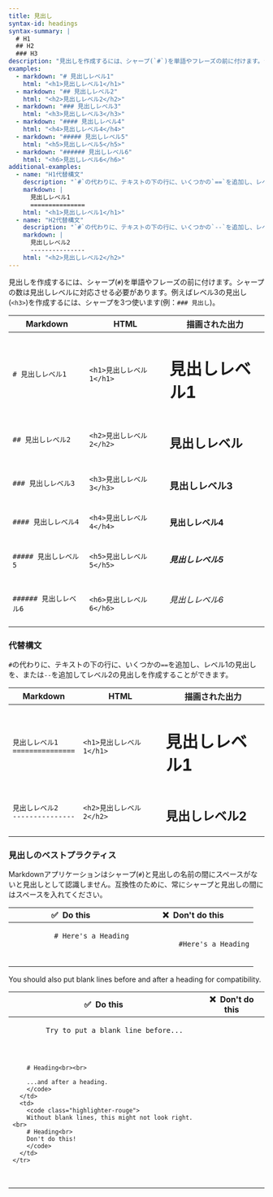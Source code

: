 ```yaml
---
title: 見出し
syntax-id: headings
syntax-summary: |
  # H1
  ## H2
  ### H3
description: "見出しを作成するには、シャープ(`#`)を単語やフレーズの前に付けます。シャープの数は見出しレベルに対応させる必要があります。例えばレベル3の見出し(`<h3>`)を作成するには、シャープを3つ使います(例：`### 見出し`)。"
examples:
  - markdown: "# 見出しレベル1"
    html: "<h1>見出しレベル1</h1>"
  - markdown: "## 見出しレベル2"
    html: "<h2>見出しレベル2</h2>"
  - markdown: "### 見出しレベル3"
    html: "<h3>見出しレベル3</h3>"
  - markdown: "#### 見出しレベル4"
    html: "<h4>見出しレベル4</h4>"
  - markdown: "##### 見出しレベル5"
    html: "<h5>見出しレベル5</h5>"
  - markdown: "###### 見出しレベル6"
    html: "<h6>見出しレベル6</h6>"
additional-examples:
  - name: "H1代替構文"
    description: "`#`の代わりに、テキストの下の行に、いくつかの`==`を追加し、レベル1の見出しを追加できます。"
    markdown: |
      見出しレベル1
      ===============
    html: "<h1>見出しレベル1</h1>"
  - name: "H2代替構文"
    description: "`#`の代わりに、テキストの下の行に、いくつかの`--`を追加し、レベル2の見出しを追加できます。"
    markdown: |
      見出しレベル2
      ---------------
    html: "<h2>見出しレベル2</h2>"
---
```


見出しを作成するには、シャープ(`#`)を単語やフレーズの前に付けます。シャープの数は見出しレベルに対応させる必要があります。例えばレベル3の見出し(`<h3>`)を作成するには、シャープを3つ使います(例：`### 見出し`)。

<table class="table table-bordered">
  <thead class="thead-light">
    <tr>
      <th>Markdown</th>
      <th>HTML</th>
      <th>描画された出力</th>
    </tr>
  </thead>
  <tbody>
    <tr>
      <td><code class="highlighter-rouge"># 見出しレベル1</code></td>
      <td><code class="highlighter-rouge">&lt;h1&gt;見出しレベル1&lt;/h1&gt;</code></td>
      <td><h1 class="no-anchor" data-toc-skip>見出しレベル1</h1></td>
    </tr>
    <tr>
      <td><code class="highlighter-rouge">## 見出しレベル2</code></td>
      <td><code class="highlighter-rouge">&lt;h2&gt;見出しレベル2&lt;/h2&gt;</code></td>
      <td><h2 class="no-anchor" data-toc-skip>見出しレベル</h2></td>
    </tr>
    <tr>
      <td><code class="highlighter-rouge">### 見出しレベル3</code></td>
      <td><code class="highlighter-rouge">&lt;h3&gt;見出しレベル3&lt;/h3&gt;</code></td>
      <td><h3 class="no-anchor" data-toc-skip>見出しレベル3</h3></td>
    </tr>
    <tr>
      <td><code class="highlighter-rouge">#### 見出しレベル4</code></td>
      <td><code class="highlighter-rouge">&lt;h4&gt;見出しレベル4&lt;/h4&gt;</code></td>
      <td><h4 class="no-anchor">見出しレベル4</h4></td>
    </tr>
    <tr>
      <td><code class="highlighter-rouge">##### 見出しレベル5</code></td>
      <td><code class="highlighter-rouge">&lt;h5&gt;見出しレベル5&lt;/h5&gt;</code></td>
      <td><h5 class="no-anchor">見出しレベル5</h5></td>
    </tr>
    <tr>
      <td><code class="highlighter-rouge">###### 見出しレベル6</code></td>
      <td><code class="highlighter-rouge">&lt;h6&gt;見出しレベル6&lt;/h6&gt;</code></td>
      <td><h6 class="no-anchor">見出しレベル6</h6></td>
    </tr>
  </tbody>
</table>

### 代替構文

`#`の代わりに、テキストの下の行に、いくつかの`==`を追加し、レベル1の見出しを、または`--`を追加してレベル2の見出しを作成することができます。

<table class="table table-bordered">
  <thead class="thead-light">
    <tr>
      <th>Markdown</th>
      <th>HTML</th>
      <th>描画された出力</th>
    </tr>
  </thead>
  <tbody>
    <tr>
      <td><code class="highlighter-rouge">見出しレベル1<br/>===============</code></td>
      <td><code class="highlighter-rouge">&lt;h1&gt;見出しレベル1&lt;/h1&gt;</code></td>
      <td><h1 class="no-anchor" data-toc-skip>見出しレベル1</h1></td>
    </tr>
    <tr>
      <td><code class="highlighter-rouge">見出しレベル2<br/>---------------</code></td>
      <td><code class="highlighter-rouge">&lt;h2&gt;見出しレベル2&lt;/h2&gt;</code></td>
      <td><h2 class="no-anchor" data-toc-skip>見出しレベル2</h2></td>
    </tr>
  </tbody>
</table>

### 見出しのベストプラクティス

Markdownアプリケーションはシャープ(`#`)と見出しの名前の間にスペースがないと見出しとして認識しません。互換性のために、常にシャープと見出しの間にはスペースを入れてください。

<table class="table table-bordered">
  <thead class="thead-light">
    <tr>
      <th>✅&nbsp; Do this</th>
      <th>❌&nbsp; Don't do this</th>
    </tr>
  </thead>
  <tbody>
    <tr>
      <td>
        <code class="highlighter-rouge">
          # Here's a Heading<br><br>
        </code>
      </td>
      <td>
        <code class="highlighter-rouge">
          #Here's a Heading
        </code>
      </td>
    </tr>
  </tbody>
</table>

You should also put blank lines before and after a heading for compatibility.

<table class="table table-bordered">
  <thead class="thead-light">
    <tr>
      <th>✅&nbsp; Do this</th>
      <th>❌&nbsp; Don't do this</th>
    </tr>
  </thead>
  <tbody>
    <tr>
      <td>
        <code class="highlighter-rouge">
        Try to put a blank line before...<br><br>

        # Heading<br><br>

        ...and after a heading.
        </code>
      </td>
      <td>
        <code class="highlighter-rouge">
        Without blank lines, this might not look right.<br>
        # Heading<br>
        Don't do this!
        </code>
      </td>
    </tr>
  </tbody>
</table>
